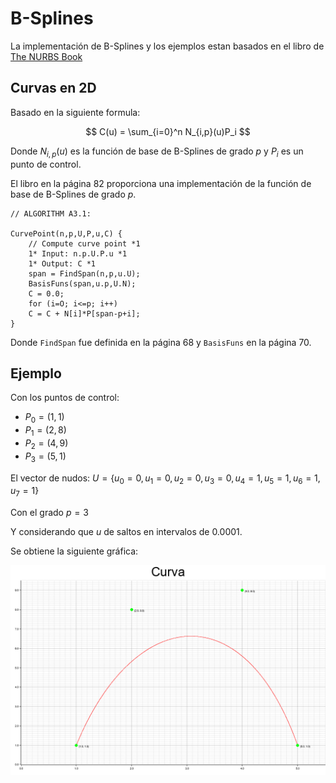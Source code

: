 # B-Splines

La implementación de B-Splines y los ejemplos estan basados en el libro de [The NURBS Book](https://books.google.com.mx/books/about/The_NURBS_Book.html?id=58KqCAAAQBAJ&redir_esc=y)

## Curvas en 2D

Basado en la siguiente formula:

$$ C(u) = \sum_{i=0}^n N_{i,p}(u)P_i $$

Donde $N_{i,p}(u)$ es la función de base de B-Splines de grado $p$ y $P_i$ es un punto de control.

El libro en la página 82 proporciona una implementación de la función de base de B-Splines de grado $p$.

```
// ALGORITHM A3.1: 

CurvePoint(n,p,U,P,u,C) {
    // Compute curve point *1 
    1* Input: n.p.U.P.u *1 
    1* Output: C *1 
    span = FindSpan(n,p,u.U); 
    BasisFuns(span,u.p,U.N); 
    C = 0.0; 
    for (i=O; i<=p; i++) 
    C = C + N[i]*P[span-p+i]; 
}
```
Donde `FindSpan` fue definida en la página 68 y `BasisFuns` en la página 70.

## Ejemplo

Con los puntos de control:
- $P_0=(1,1)$
- $P_1=(2,8)$
- $P_2=(4,9)$
- $P_3=(5,1)$

El vector de nudos: 
$U=\{u_0=0,u_1=0,u_2=0,u_3=0,u_4=1,u_5=1,u_6=1,u_7=1\}$

Con el grado $p=3$

Y considerando que $u$ de saltos en intervalos de $0.0001$.

Se obtiene la siguiente gráfica:

![B-Splines](example.png)
